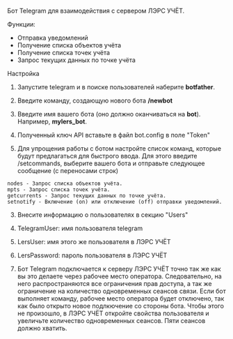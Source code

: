 Бот Telegram для взаимодействия с сервером ЛЭРС УЧЁТ.

Функции:
- Отправка уведомлений
- Получение списка объектов учёта
- Получение списка точек учёта
- Запрос текущих данных по точке учёта

Настройка

1. Запустите telegram и в поиске пользователей наберите **botfather**.
  1. Введите команду, создающую нового бота **/newbot**
  2. Введите имя вашего бота (оно должно оканчиваться на **bot**). Например, **mylers_bot**.
  3. Полученный ключ API вставьте в файл bot.config в поле "Token"

2. Для упрощения работы с ботом настройте список команд, которые будут предлагаться для быстрого ввода. Для этого введите /setcommands, выберите вашего бота и отправьте следующее сообщение (с переносами строк)
  ```
  nodes - Запрос списка объектов учёта. 
  mpts - Запрос списка точек учёта.
  getcurrents - Запрос текущих данных по точке учёта.
  setnotify - Включение (on) или отключение (off) отправки уведомлений.
  ```
3. Внесите информацию о пользователях в секцию "Users"
  1.	TelegramUser: имя пользователя telegram
  2.	LersUser: имя этого же пользователя в ЛЭРС УЧЁТ
  3.	LersPassword: пароль пользователя в ЛЭРС УЧЁТ

4. Бот Telegram подключается к серверу ЛЭРС УЧЁТ точно так же как вы это делаете через рабочее место оператора. Следовательно, на него распространяются все ограничения прав доступа, а так же ограничение на количество одновременных сеансов связи. Если бот выполняет команду, рабочее место оператора будет отключено, так как было открыто новое подлкючение со стороны бота. Чтобы этого не произошло, в ЛЭРС УЧЁТ откройте свойства пользователя и увеличьте количество одновременных сеансов. Пяти сеансов должно хватить.
